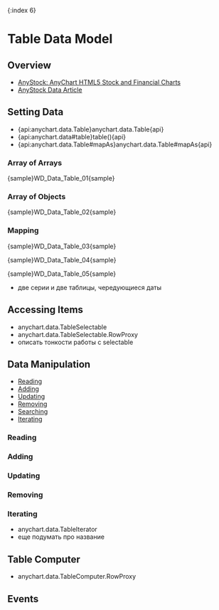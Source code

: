 {:index 6}
# Table Data Model

## Overview

* [AnyStock: AnyChart HTML5 Stock and Financial Charts](../Stock_Charts/Quick_Start)
* [AnyStock Data Article](../Stock_Charts/Data)

## Setting Data

* {api:anychart.data.Table}anychart.data.Table{api}
* {api:anychart.data#table}table(){api}
* {api:anychart.data.Table#mapAs}anychart.data.Table#mapAs{api}

### Array of Arrays

{sample}WD\_Data\_Table\_01{sample}

### Array of Objects

{sample}WD\_Data\_Table\_02{sample}

### Mapping

{sample}WD\_Data\_Table\_03{sample}

{sample}WD\_Data\_Table\_04{sample}

{sample}WD\_Data\_Table\_05{sample}

* две серии и две таблицы, чередующиеся даты

## Accessing Items

* anychart.data.TableSelectable
* anychart.data.TableSelectable.RowProxy
* описать тонкости работы с selectable

## Data Manipulation

* [Reading](#reading)
* [Adding](#adding)
* [Updating](#updating)
* [Removing](#removing)
* [Searching](#searching)
* [Iterating](#iterating)

### Reading

### Adding

### Updating

### Removing

### Iterating

* anychart.data.TableIterator
* еще подумать про название

## Table Computer

* anychart.data.TableComputer.RowProxy

## Events